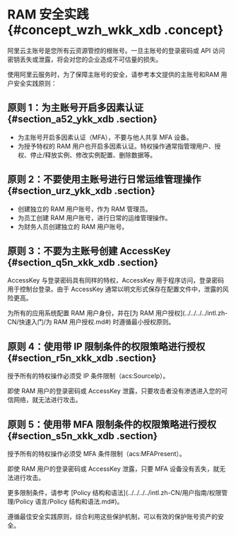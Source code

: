 # RAM 安全实践 {#concept_wzh_wkk_xdb .concept}

阿里云主账号是您所有云资源管控的根账号。一旦主账号的登录密码或 API 访问密钥丢失或泄露，将会对您的企业造成不可估量的损失。

使用阿里云服务时，为了保障主账号的安全，请参考本文提供的主账号和RAM 用户安全实践原则：

## 原则 1：为主账号开启多因素认证 {#section_a52_ykk_xdb .section}

-   为主账号开启多因素认证（MFA），不要与他人共享 MFA 设备。
-   为授予特权的 RAM 用户也开启多因素认证。特权操作通常指管理用户、授权、停止/释放实例、修改实例配置、删除数据等。

## 原则 2：不要使用主账号进行日常运维管理操作 {#section_urz_ykk_xdb .section}

-   创建独立的 RAM 用户账号，作为 RAM 管理员。
-   为员工创建 RAM 用户账号，进行日常的运维管理操作。
-   为财务人员创建独立的 RAM 用户账号。

## 原则 3：不要为主账号创建 AccessKey {#section_q5n_xkk_xdb .section}

AccessKey 与登录密码具有同样的特权，AccessKey 用于程序访问，登录密码用于控制台登录。由于 AccessKey 通常以明文形式保存在配置文件中，泄露的风险更高。

为所有的应用系统配置 RAM 用户身份，并在[为 RAM 用户授权](../../../../intl.zh-CN/快速入门/为 RAM 用户授权.md#) 时遵循最小授权原则。

## 原则 4：使用带 IP 限制条件的权限策略进行授权 {#section_r5n_xkk_xdb .section}

授予所有的特权操作必须受 IP 条件限制（acs:SourceIp）。

即使 RAM 用户的登录密码或 AccessKey 泄露，只要攻击者没有渗透进入您的可信网络，就无法进行攻击。

## 原则 5：使用带 MFA 限制条件的权限策略进行授权 {#section_s5n_xkk_xdb .section}

授予所有的特权操作必须受 MFA 条件限制（acs:MFAPresent）。

即使 RAM 用户的登录密码或 AccessKey 泄露，只要 MFA 设备没有丢失，就无法进行攻击。

更多限制条件，请参考 [Policy 结构和语法](../../../../intl.zh-CN/用户指南/权限管理/Policy 语言/Policy 结构和语法.md#)。

遵循最佳安全实践原则，综合利用这些保护机制，可以有效的保护账号资产的安全。

